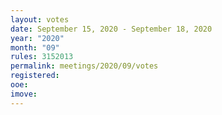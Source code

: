 ```yaml
---
layout: votes
date: September 15, 2020 - September 18, 2020
year: "2020"
month: "09"
rules: 3152013
permalink: meetings/2020/09/votes
registered:
ooe:
imove:
---
```


